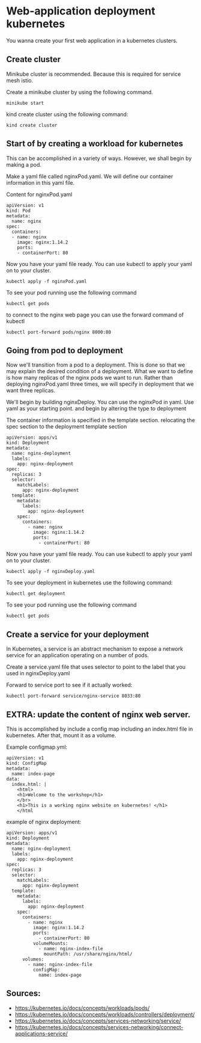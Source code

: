 # Web-application deployment kubernetes
You wanna create your first web application in a kubernetes clusters. 

## Create cluster
Minikube cluster is recommended. Because this is required for service mesh istio.

Create a minikube cluster by using the following command.

```
minikube start
```

kind create cluster using the following command:

```
kind create cluster
```


## Start of by creating a workload for kubernetes
This can be accomplished in a variety of ways. However, we shall begin by making a pod.

Make a yaml file called nginxPod.yaml. We will define our container information in this yaml file.

Content for nginxPod.yaml
```
apiVersion: v1
kind: Pod
metadata:
  name: nginx
spec:
  containers:
  - name: nginx
    image: nginx:1.14.2
    ports:
    - containerPort: 80
```

Now you have your yaml file ready. You can use kubectl to apply your yaml on to your cluster. 

```
kubectl apply -f nginxPod.yaml
```
To see your pod running use the following command
```
kubectl get pods
```

to connect to the nginx web page you can use the forward command of kubectl
```
kubectl port-forward pods/nginx 8000:80
```

## Going from pod to deployment
Now we'll transition from a pod to a deployment.
This is done so that we may explain the desired condition of a deployment. What we want to define is how many replicas of the nginx pods we want to run. Rather than deploying nginxPod.yaml three times, we will specify in deployment that we want three replicas.

We'll begin by building nginxDeploy. You can use the nginxPod in yaml. Use yaml as your starting point. and begin by altering the type to deployment

The container information is specified in the template section. relocating the spec section to the deployment template section



```
apiVersion: apps/v1
kind: Deployment
metadata:
  name: nginx-deployment
  labels:
    app: nginx-deployment
spec:
  replicas: 3
  selector:
    matchLabels:
      app: nginx-deployment
  template:
    metadata:
      labels:
        app: nginx-deployment
    spec:
      containers:
        - name: nginx
          image: nginx:1.14.2
          ports:
            - containerPort: 80
```

Now you have your yaml file ready. You can use kubectl to apply your yaml on to your cluster. 

```
kubectl apply -f nginxDeploy.yaml
```
To see your deployment in kubernetes use the following command:
```
kubectl get deployment
```

To see your pod running use the following command
```
kubectl get pods
```


## Create a service for your deployment
In Kubernetes, a service is an abstract mechanism to expose a network service for an application operating on a number of pods.

Create a service.yaml file that uses selector to point to the label that you used in nginxDeploy.yaml


Forward to service port to see if it actually worked:
```
kubectl port-forward service/nginx-service 8033:80
```


## EXTRA: update the content of nginx web server.

This is accomplished by include a config map including an index.html file in kubernetes. After that, mount it as a volume.

Example configmap.yml: 
```
apiVersion: v1
kind: ConfigMap
metadata:
  name: index-page
data:
  index.html: |
    <html>
    <h1>Welcome to the workshop</h1>
    </br>
    <h1>This is a working nginx website on kubernetes! </h1>
    </html
```


example of nginx deployment:
```
apiVersion: apps/v1
kind: Deployment
metadata:
  name: nginx-deployment
  labels:
    app: nginx-deployment
spec:
  replicas: 3
  selector:
    matchLabels:
      app: nginx-deployment
  template:
    metadata:
      labels:
        app: nginx-deployment
    spec:
      containers:
        - name: nginx
          image: nginx:1.14.2
          ports:
            - containerPort: 80
          volumeMounts:
            - name: nginx-index-file
              mountPath: /usr/share/nginx/html/
      volumes:
        - name: nginx-index-file
          configMap:
            name: index-page
```





## Sources: 
* https://kubernetes.io/docs/concepts/workloads/pods/
* https://kubernetes.io/docs/concepts/workloads/controllers/deployment/
* https://kubernetes.io/docs/concepts/services-networking/service/
* https://kubernetes.io/docs/concepts/services-networking/connect-applications-service/